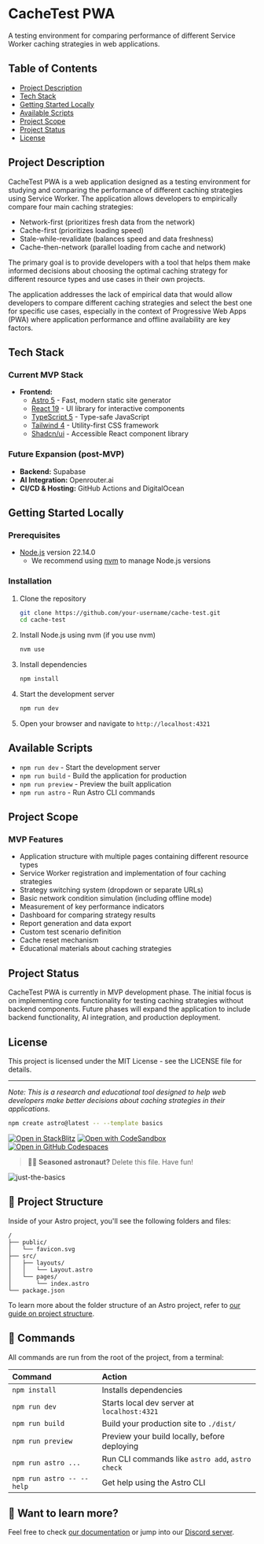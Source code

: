 # CacheTest PWA

A testing environment for comparing performance of different Service Worker caching strategies in web applications.

## Table of Contents
- [Project Description](#project-description)
- [Tech Stack](#tech-stack)
- [Getting Started Locally](#getting-started-locally)
- [Available Scripts](#available-scripts)
- [Project Scope](#project-scope)
- [Project Status](#project-status)
- [License](#license)

## Project Description

CacheTest PWA is a web application designed as a testing environment for studying and comparing the performance of different caching strategies using Service Worker. The application allows developers to empirically compare four main caching strategies:

- Network-first (prioritizes fresh data from the network)
- Cache-first (prioritizes loading speed)
- Stale-while-revalidate (balances speed and data freshness)
- Cache-then-network (parallel loading from cache and network)

The primary goal is to provide developers with a tool that helps them make informed decisions about choosing the optimal caching strategy for different resource types and use cases in their own projects.

The application addresses the lack of empirical data that would allow developers to compare different caching strategies and select the best one for specific use cases, especially in the context of Progressive Web Apps (PWA) where application performance and offline availability are key factors.

## Tech Stack

### Current MVP Stack
- **Frontend:**
  - [Astro 5](https://astro.build/) - Fast, modern static site generator
  - [React 19](https://react.dev/) - UI library for interactive components
  - [TypeScript 5](https://www.typescriptlang.org/) - Type-safe JavaScript
  - [Tailwind 4](https://tailwindcss.com/) - Utility-first CSS framework
  - [Shadcn/ui](https://ui.shadcn.com/) - Accessible React component library

### Future Expansion (post-MVP)
- **Backend:** Supabase
- **AI Integration:** Openrouter.ai
- **CI/CD & Hosting:** GitHub Actions and DigitalOcean

## Getting Started Locally

### Prerequisites
- [Node.js](https://nodejs.org/) version 22.14.0
  - We recommend using [nvm](https://github.com/nvm-sh/nvm) to manage Node.js versions

### Installation

1. Clone the repository
   ```bash
   git clone https://github.com/your-username/cache-test.git
   cd cache-test
   ```

2. Install Node.js using nvm (if you use nvm)
   ```bash
   nvm use
   ```

3. Install dependencies
   ```bash
   npm install
   ```

4. Start the development server
   ```bash
   npm run dev
   ```

5. Open your browser and navigate to `http://localhost:4321`

## Available Scripts

- `npm run dev` - Start the development server
- `npm run build` - Build the application for production
- `npm run preview` - Preview the built application
- `npm run astro` - Run Astro CLI commands

## Project Scope

### MVP Features
- Application structure with multiple pages containing different resource types
- Service Worker registration and implementation of four caching strategies
- Strategy switching system (dropdown or separate URLs)
- Basic network condition simulation (including offline mode)
- Measurement of key performance indicators
- Dashboard for comparing strategy results
- Report generation and data export
- Custom test scenario definition
- Cache reset mechanism
- Educational materials about caching strategies

## Project Status

CacheTest PWA is currently in MVP development phase. The initial focus is on implementing core functionality for testing caching strategies without backend components. Future phases will expand the application to include backend functionality, AI integration, and production deployment.

## License

This project is licensed under the MIT License - see the LICENSE file for details.

---

*Note: This is a research and educational tool designed to help web developers make better decisions about caching strategies in their applications.*

```sh
npm create astro@latest -- --template basics
```

[![Open in StackBlitz](https://developer.stackblitz.com/img/open_in_stackblitz.svg)](https://stackblitz.com/github/withastro/astro/tree/latest/examples/basics)
[![Open with CodeSandbox](https://assets.codesandbox.io/github/button-edit-lime.svg)](https://codesandbox.io/p/sandbox/github/withastro/astro/tree/latest/examples/basics)
[![Open in GitHub Codespaces](https://github.com/codespaces/badge.svg)](https://codespaces.new/withastro/astro?devcontainer_path=.devcontainer/basics/devcontainer.json)

> 🧑‍🚀 **Seasoned astronaut?** Delete this file. Have fun!

![just-the-basics](https://github.com/withastro/astro/assets/2244813/a0a5533c-a856-4198-8470-2d67b1d7c554)

## 🚀 Project Structure

Inside of your Astro project, you'll see the following folders and files:

```text
/
├── public/
│   └── favicon.svg
├── src/
│   ├── layouts/
│   │   └── Layout.astro
│   └── pages/
│       └── index.astro
└── package.json
```

To learn more about the folder structure of an Astro project, refer to [our guide on project structure](https://docs.astro.build/en/basics/project-structure/).

## 🧞 Commands

All commands are run from the root of the project, from a terminal:

| Command                   | Action                                           |
| :------------------------ | :----------------------------------------------- |
| `npm install`             | Installs dependencies                            |
| `npm run dev`             | Starts local dev server at `localhost:4321`      |
| `npm run build`           | Build your production site to `./dist/`          |
| `npm run preview`         | Preview your build locally, before deploying     |
| `npm run astro ...`       | Run CLI commands like `astro add`, `astro check` |
| `npm run astro -- --help` | Get help using the Astro CLI                     |

## 👀 Want to learn more?

Feel free to check [our documentation](https://docs.astro.build) or jump into our [Discord server](https://astro.build/chat).

